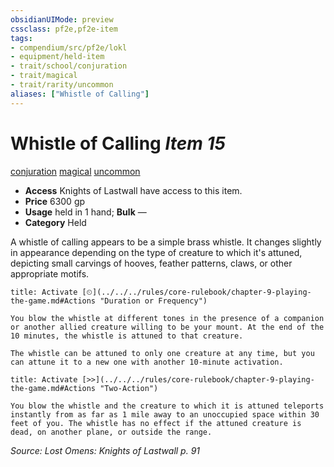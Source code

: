 ```yaml
---
obsidianUIMode: preview
cssclass: pf2e,pf2e-item
tags:
- compendium/src/pf2e/lokl
- equipment/held-item
- trait/school/conjuration
- trait/magical
- trait/rarity/uncommon
aliases: ["Whistle of Calling"]
---
```

# Whistle of Calling *Item 15*  
[conjuration](conjuration.md)  [magical](magical.md)  [uncommon](uncommon.md)  

- **Access** Knights of Lastwall have access to this item.
- **Price** 6300 gp
- **Usage** held in 1 hand; **Bulk** —
- **Category** Held

A whistle of calling appears to be a simple brass whistle. It changes slightly in appearance depending on the type of creature to which it's attuned, depicting small carvings of hooves, feather patterns, claws, or other appropriate motifs.

```ad-embed-ability
title: Activate [⏲](../../../rules/core-rulebook/chapter-9-playing-the-game.md#Actions "Duration or Frequency")

You blow the whistle at different tones in the presence of a companion or another allied creature willing to be your mount. At the end of the 10 minutes, the whistle is attuned to that creature.

The whistle can be attuned to only one creature at any time, but you can attune it to a new one with another 10-minute activation.
```

```ad-embed-ability
title: Activate [>>](../../../rules/core-rulebook/chapter-9-playing-the-game.md#Actions "Two-Action")

You blow the whistle and the creature to which it is attuned teleports instantly from as far as 1 mile away to an unoccupied space within 30 feet of you. The whistle has no effect if the attuned creature is dead, on another plane, or outside the range.
```

*Source: Lost Omens: Knights of Lastwall p. 91*
